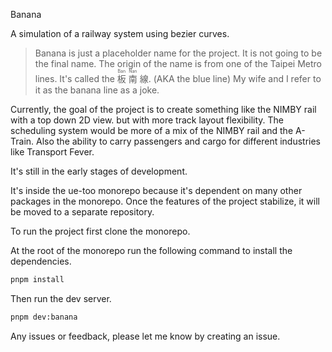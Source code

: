 Banana 

A simulation of a railway system using bezier curves. 

> Banana is just a placeholder name for the project. It is not going to be the final name. The origin of the name is from one of the Taipei Metro lines. It's called the <ruby>板<rt>Ban</rt></ruby> <ruby>南<rt>Nan</rt></ruby> 線. (AKA the blue line) My wife and I refer to it as the banana line as a joke.

Currently, the goal of the project is to create something like the NIMBY rail with a top down 2D view. but with more track layout flexibility. The scheduling system would be more of a mix of the NIMBY rail and the A-Train. Also the ability to carry passengers and cargo for different industries like Transport Fever. 

It's still in the early stages of development.

It's inside the ue-too monorepo because it's dependent on many other packages in the monorepo. Once the features of the project stabilize, it will be moved to a separate repository.

To run the project first clone the monorepo. 

At the root of the monorepo run the following command to install the dependencies.

```bash
pnpm install
```

Then run the dev server.

```bash
pnpm dev:banana
```
Any issues or feedback, please let me know by creating an issue.
